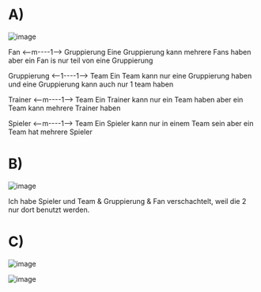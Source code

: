 # A) 

![image](https://github.com/auroraagjemaj/M165/assets/113603587/b483bd12-59f9-46e9-8295-b29b3b441dc9)

Fan    <--m----1--> Gruppierung    Eine Gruppierung kann mehrere Fans haben aber ein Fan is nur teil von eine Gruppierung

Gruppierung    <--1----1--> Team   Ein Team kann nur eine Gruppierung haben und eine Gruppierung kann auch nur 1 team haben

Trainer <--m----1--> Team          Ein Trainer kann nur ein Team haben aber ein Team kann mehrere Trainer haben

Spieler <--m----1--> Team          Ein Spieler kann nur in einem Team sein aber ein Team hat mehrere Spieler 


# B) 

![image](https://github.com/auroraagjemaj/M165/assets/113603587/2346594d-4fca-4514-9256-e8c8832fe7e9)

Ich habe Spieler und Team & Gruppierung & Fan verschachtelt, weil die 2 nur dort benutzt werden.


# C)

![image](https://github.com/auroraagjemaj/M165/assets/113603587/3001b8ca-3fbe-440b-8ba8-076a24b279e5)


![image](https://github.com/auroraagjemaj/M165/assets/113603587/6e16db22-4601-4388-96b0-60225903ac55)

